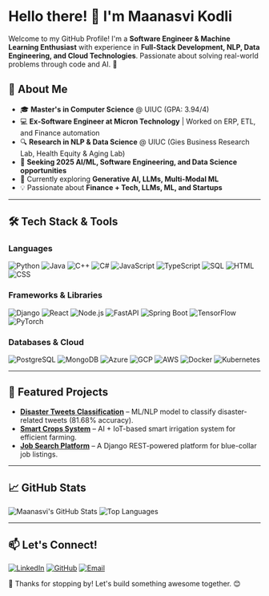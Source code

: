 # Hello there! 👋 I'm Maanasvi Kodli

Welcome to my GitHub Profile! I'm a **Software Engineer & Machine Learning Enthusiast** with experience in **Full-Stack Development, NLP, Data Engineering, and Cloud Technologies**. Passionate about solving real-world problems through code and AI. 🚀

## 🚀 About Me
- 🎓 **Master's in Computer Science** @ UIUC (GPA: 3.94/4)
- 💻 **Ex-Software Engineer at Micron Technology** | Worked on ERP, ETL, and Finance automation
- 🔍 **Research in NLP & Data Science** @ UIUC (Gies Business Research Lab, Health Equity & Aging Lab)
- 🎯 **Seeking 2025 AI/ML, Software Engineering, and Data Science opportunities**
- 🌱 Currently exploring **Generative AI, LLMs, Multi-Modal ML**
- 💡 Passionate about **Finance + Tech, LLMs, ML, and Startups**

---

## 🛠 Tech Stack & Tools
### **Languages**  
![Python](https://img.shields.io/badge/Python-3776AB?style=for-the-badge&logo=python&logoColor=white)
![Java](https://img.shields.io/badge/Java-ED8B00?style=for-the-badge&logo=java&logoColor=white)
![C++](https://img.shields.io/badge/C++-00599C?style=for-the-badge&logo=c%2B%2B&logoColor=white)
![C#](https://img.shields.io/badge/C%23-239120?style=for-the-badge&logo=c-sharp&logoColor=white)
![JavaScript](https://img.shields.io/badge/JavaScript-F7DF1E?style=for-the-badge&logo=javascript&logoColor=black)
![TypeScript](https://img.shields.io/badge/TypeScript-007ACC?style=for-the-badge&logo=typescript&logoColor=white)
![SQL](https://img.shields.io/badge/SQL-4479A1?style=for-the-badge&logo=mysql&logoColor=white)
![HTML](https://img.shields.io/badge/HTML-E34F26?style=for-the-badge&logo=html5&logoColor=white)
![CSS](https://img.shields.io/badge/CSS-1572B6?style=for-the-badge&logo=css3&logoColor=white)

### **Frameworks & Libraries**  
![Django](https://img.shields.io/badge/Django-092E20?style=for-the-badge&logo=django&logoColor=white)
![React](https://img.shields.io/badge/React-20232A?style=for-the-badge&logo=react&logoColor=61DAFB)
![Node.js](https://img.shields.io/badge/Node.js-339933?style=for-the-badge&logo=node.js&logoColor=white)
![FastAPI](https://img.shields.io/badge/FastAPI-009688?style=for-the-badge&logo=fastapi&logoColor=white)
![Spring Boot](https://img.shields.io/badge/Spring_Boot-6DB33F?style=for-the-badge&logo=spring-boot&logoColor=white)
![TensorFlow](https://img.shields.io/badge/TensorFlow-FF6F00?style=for-the-badge&logo=tensorflow&logoColor=white)
![PyTorch](https://img.shields.io/badge/PyTorch-EE4C2C?style=for-the-badge&logo=pytorch&logoColor=white)

### **Databases & Cloud**  
![PostgreSQL](https://img.shields.io/badge/PostgreSQL-336791?style=for-the-badge&logo=postgresql&logoColor=white)
![MongoDB](https://img.shields.io/badge/MongoDB-4EA94B?style=for-the-badge&logo=mongodb&logoColor=white)
![Azure](https://img.shields.io/badge/Microsoft_Azure-0089D6?style=for-the-badge&logo=microsoft-azure&logoColor=white)
![GCP](https://img.shields.io/badge/Google_Cloud-4285F4?style=for-the-badge&logo=google-cloud&logoColor=white)
![AWS](https://img.shields.io/badge/Amazon_AWS-232F3E?style=for-the-badge&logo=amazon-aws&logoColor=white)
![Docker](https://img.shields.io/badge/Docker-2496ED?style=for-the-badge&logo=docker&logoColor=white)
![Kubernetes](https://img.shields.io/badge/Kubernetes-326CE5?style=for-the-badge&logo=kubernetes&logoColor=white)

---

## 📌 Featured Projects
- **[Disaster Tweets Classification](https://github.com/maanasvi999/disaster-tweets)** – ML/NLP model to classify disaster-related tweets (81.68% accuracy).
- **[Smart Crops System](https://github.com/maanasvi999/SmartCropsSystem)** – AI + IoT-based smart irrigation system for efficient farming.
- **[Job Search Platform](https://github.com/maanasvi999/jobsearchapp)** – A Django REST-powered platform for blue-collar job listings.

---

## 📈 GitHub Stats
![Maanasvi's GitHub Stats](https://github-readme-stats.vercel.app/api?username=maanasvi999&show_icons=true&theme=radical)
![Top Languages](https://github-readme-stats.vercel.app/api/top-langs/?username=maanasvi999&layout=compact&theme=radical)

---

## 📫 Let's Connect!
[![LinkedIn](https://img.shields.io/badge/LinkedIn-Connect-blue?style=for-the-badge&logo=linkedin)](https://linkedin.com/in/maanasvi999)
[![GitHub](https://img.shields.io/badge/GitHub-Follow-black?style=for-the-badge&logo=github)](https://github.com/maanasvi999)
[![Email](https://img.shields.io/badge/Email-Contact-red?style=for-the-badge&logo=gmail)](mailto:mkodli2@illinois.edu)

🚀 Thanks for stopping by! Let's build something awesome together. 😊
